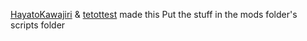 [HayatoKawajiri](https://www.youtube.com/channel/UCe8Xei_pUSjWCOdqKfP61Tg) & [tetottest](https://www.youtube.com/channel/UCsLRmy4zREb3rOrm-ziI_bw) made this
Put the stuff in the mods folder's scripts folder
